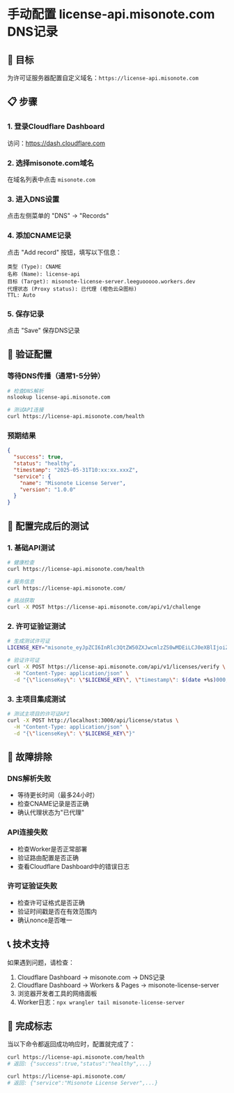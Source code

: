 # 手动配置 license-api.misonote.com DNS记录

## 🎯 目标
为许可证服务器配置自定义域名：`https://license-api.misonote.com`

## 📋 步骤

### 1. 登录Cloudflare Dashboard
访问：https://dash.cloudflare.com

### 2. 选择misonote.com域名
在域名列表中点击 `misonote.com`

### 3. 进入DNS设置
点击左侧菜单的 "DNS" → "Records"

### 4. 添加CNAME记录
点击 "Add record" 按钮，填写以下信息：

```
类型 (Type): CNAME
名称 (Name): license-api
目标 (Target): misonote-license-server.leeguooooo.workers.dev
代理状态 (Proxy status): 已代理 (橙色云朵图标)
TTL: Auto
```

### 5. 保存记录
点击 "Save" 保存DNS记录

## 🧪 验证配置

### 等待DNS传播（通常1-5分钟）
```bash
# 检查DNS解析
nslookup license-api.misonote.com

# 测试API连接
curl https://license-api.misonote.com/health
```

### 预期结果
```json
{
  "success": true,
  "status": "healthy",
  "timestamp": "2025-05-31T10:xx:xx.xxxZ",
  "service": {
    "name": "Misonote License Server",
    "version": "1.0.0"
  }
}
```

## 🔧 配置完成后的测试

### 1. 基础API测试
```bash
# 健康检查
curl https://license-api.misonote.com/health

# 服务信息
curl https://license-api.misonote.com/

# 挑战获取
curl -X POST https://license-api.misonote.com/api/v1/challenge
```

### 2. 许可证验证测试
```bash
# 生成测试许可证
LICENSE_KEY="misonote_eyJpZCI6InRlc3QtZW50ZXJwcmlzZS0wMDEiLCJ0eXBlIjoiZW50ZXJwcmlzZSIsIm9yZ2FuaXphdGlvbiI6IlRlc3QgRW50ZXJwcmlzZSIsImVtYWlsIjoiYWRtaW5AdGVzdC5jb20iLCJtYXhVc2VycyI6MTAwLCJmZWF0dXJlcyI6WyJtdWx0aV91c2VyIiwiYWR2YW5jZWRfcGVybWlzc2lvbnMiLCJjbG91ZF9zeW5jIl0sImlzc3VlZEF0IjoiMjAyNS0wNS0zMVQxMDo1MDowNy44MTlaIiwiZXhwaXJlc0F0IjoiMjAyNi0wNS0zMVQxMDo1MDowNy44MjBaIiwic2lnbmF0dXJlIjoidGVzdF9zaWduYXR1cmVfMDQ2NDRlZTIwNjA3NjY2NmE2Yjk2YTVlNTk4MzUzMzgxOTZlYWU3MDI2ZWZhMDZlNDQ5ZDI4ZGQ1YTA4Mzk1MSJ9"

# 验证许可证
curl -X POST https://license-api.misonote.com/api/v1/licenses/verify \
  -H "Content-Type: application/json" \
  -d "{\"licenseKey\": \"$LICENSE_KEY\", \"timestamp\": $(date +%s)000, \"nonce\": \"$(openssl rand -hex 8)\"}"
```

### 3. 主项目集成测试
```bash
# 测试主项目的许可证API
curl -X POST http://localhost:3000/api/license/status \
  -H "Content-Type: application/json" \
  -d "{\"licenseKey\": \"$LICENSE_KEY\"}"
```

## 🚨 故障排除

### DNS解析失败
- 等待更长时间（最多24小时）
- 检查CNAME记录是否正确
- 确认代理状态为"已代理"

### API连接失败
- 检查Worker是否正常部署
- 验证路由配置是否正确
- 查看Cloudflare Dashboard中的错误日志

### 许可证验证失败
- 检查许可证格式是否正确
- 验证时间戳是否在有效范围内
- 确认nonce是否唯一

## 📞 技术支持

如果遇到问题，请检查：
1. Cloudflare Dashboard → misonote.com → DNS记录
2. Cloudflare Dashboard → Workers & Pages → misonote-license-server
3. 浏览器开发者工具的网络面板
4. Worker日志：`npx wrangler tail misonote-license-server`

## 🎉 完成标志

当以下命令都返回成功响应时，配置就完成了：

```bash
curl https://license-api.misonote.com/health
# 返回: {"success":true,"status":"healthy",...}

curl https://license-api.misonote.com/
# 返回: {"service":"Misonote License Server",...}
```
